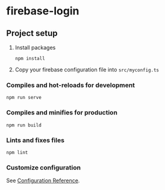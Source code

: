 # firebase-login

## Project setup

1. Install packages
    ```
    npm install
    ```

2. Copy your firebase configuration file into `src/myconfig.ts`

### Compiles and hot-reloads for development
```
npm run serve
```

### Compiles and minifies for production
```
npm run build
```

### Lints and fixes files
```
npm lint
```

### Customize configuration
See [Configuration Reference](https://cli.vuejs.org/config/).
